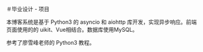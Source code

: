 ＃毕业设计 - 项目

本博客系统是基于 Python3 的 asyncio 和 aiohttp 库开发，实现异步响应。前端页面使用的的 uikit、Vue相结合。数据库使用MySQL。

参考了廖雪峰老师的 Python3 教程。
